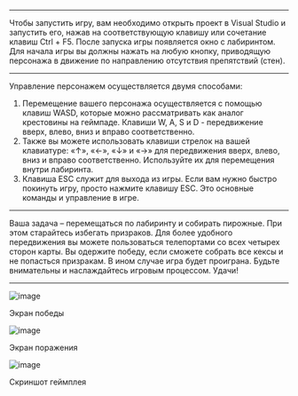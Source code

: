 ---------------------------------------------------------------------------------------------------------------------------------------------------------------------

Чтобы запустить игру, вам необходимо открыть проект в Visual Studio и запустить его, нажав на соответствующую клавишу или сочетание клавиш Ctrl + F5. После запуска игры появляется окно с лабиринтом. Для начала игры вы должны нажать на любую кнопку, приводящую персонажа в движение по направлению отсутствия препятствий (стен).

---------------------------------------------------------------------------------------------------------------------------------------------------------------------

Управление персонажем осуществляется двумя способами:
1.	Перемещение вашего персонажа осуществляется с помощью клавиш WASD, которые можно рассматривать как аналог крестовины на геймпаде. Клавиши W, A, S и D - передвижение вверх, влево, вниз и вправо соответственно. 
2.	Также вы можете использовать клавиши стрелок на вашей клавиатуре: «↑», «←», «↓» и «→» для передвижения вверх, влево, вниз и вправо соответственно. Используйте их для перемещения внутри лабиринта.
3.	Клавиша ESC служит для выхода из игры. Если вам нужно быстро покинуть игру, просто нажмите клавишу ESC.
Это основные команды и управление в игре. 

---------------------------------------------------------------------------------------------------------------------------------------------------------------------

Ваша задача – перемещаться по лабиринту и собирать пирожные. При этом старайтесь избегать призраков. Для более удобного передвижения вы можете пользоваться телепортами со всех четырех сторон карты. Вы одержите победу, если сможете собрать все кексы и не попасться призракам. В ином случае игра будет проиграна. Будьте внимательны и наслаждайтесь игровым процессом. Удачи!

---------------------------------------------------------------------------------------------------------------------------------------------------------------------

![image](https://github.com/LesyaLopatkova/Pacman/assets/135190517/92018b6c-1256-45b4-8aca-38be3392d395)

Экран победы

![image](https://github.com/LesyaLopatkova/Pacman/assets/135190517/73985a12-09ec-402e-9bd3-acf4c25b4600)

Экран поражения

![image](https://github.com/LesyaLopatkova/Pacman/assets/135190517/d199d095-1265-4266-8f5c-a9b5e2883aa3)

Скриншот геймплея


